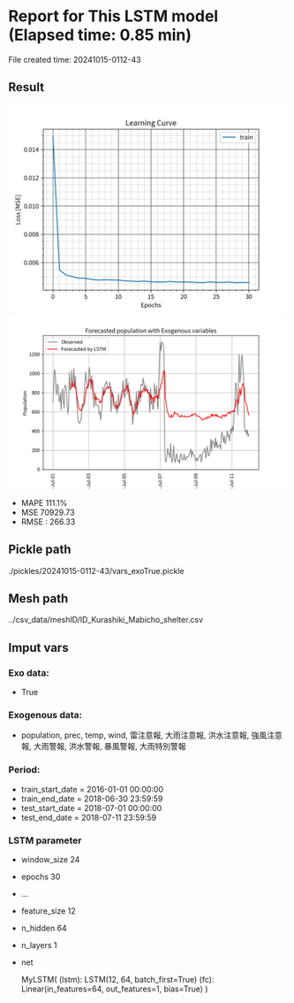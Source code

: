 
# Report for This LSTM model (Elapsed time: 0.85 min)

File created time: 20241015-0112-43

## Result 
<img src="result_20241015-0112-43_loss.png" width='600'/>
<img src="result_20241015-0112-43_forecast.png" width='600'/>

- MAPE	111.1%
- MSE 	70929.73
- RMSE : 266.33

## Pickle path
./pickles/20241015-0112-43/vars_exoTrue.pickle

## Mesh path
../csv_data/meshID/ID_Kurashiki_Mabicho_shelter.csv

## Imput vars

### Exo data:
- True

### Exogenous data:
- population, prec, temp, wind, 雷注意報, 大雨注意報, 洪水注意報, 強風注意報, 大雨警報, 洪水警報, 暴風警報, 大雨特別警報
 
### Period:
- train_start_date    = 2016-01-01 00:00:00
- train_end_date      = 2018-06-30 23:59:59
- test_start_date     = 2018-07-01 00:00:00  
- test_end_date       = 2018-07-11 23:59:59

### LSTM parameter
- window_size	24
- epochs	30
- ...
- feature_size	12
- n_hidden	64
- n_layers	1
- net

     MyLSTM(
  (lstm): LSTM(12, 64, batch_first=True)
  (fc): Linear(in_features=64, out_features=1, bias=True)
)


